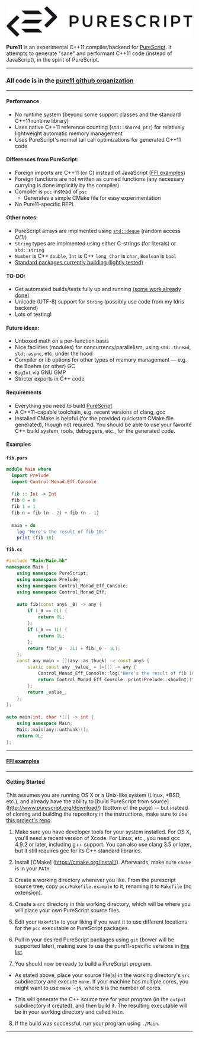 [![PureScript](https://raw.githubusercontent.com/purescript/purescript/master/logo.png)](http://purescript.org)

**Pure11** is an experimental C++11 compiler/backend for [PureScript](https://github.com/purescript/purescript). It attempts to generate "sane" and performant C++11 code (instead of JavaScript), in the spirit of PureScript.

---

### **All code is in the [pure11 github organization](https://github.com/pure11)**

---

#### Performance

* No runtime system (beyond some support classes and the standard C++11 runtime library)
* Uses native C++11 reference counting (`std::shared_ptr`) for relatively lightweight automatic memory management
* Uses PureScript's normal tail call optimizations for generated C++11 code

#### Differences from PureScript:

* Foreign imports are C++11 (or C) instead of JavaScript ([FFI examples](https://github.com/andyarvanitis/pure11/wiki/FFI_Examples))
* Foreign functions are not written as curried functions (any necessary currying is done implicitly by the compiler)
* Compiler is `pcc` instead of `psc`
  - Generates a simple CMake file for easy experimentation
* No Pure11-specific REPL

#### Other notes:

* PureScript arrays are implmented using [`std::deque`](http://en.cppreference.com/w/cpp/container/deque) (random access *O(1)*)
* `String` types are implmented using either C-strings (for literals) or `std::string`
* `Number` is C++ `double`, `Int` is C++ `long`, `Char` is `char`, `Boolean` is `bool`
* [Standard packages currently building (lightly tested)](https://github.com/andyarvanitis/pure11/wiki/Packages)

#### TO-DO:

* Get automated builds/tests fully up and running [(some work already done)](https://github.com/pure11/purescript/blob/pure11/pcc/TestMain.hs)
* Unicode (UTF-8) support for `String` (possibly use code from my Idris backend)
* Lots of testing!

#### Future ideas:

* Unboxed math on a per-function basis
* Nice facilities (modules) for concurrency/parallelism, using `std::thread`, `std::async`, etc. under the hood
* Compiler or lib options for other types of memory management — e.g. the Boehm (or other) GC
* `BigInt` via GNU GMP
* Stricter exports in C++ code

#### Requirements

* Everything you need to build [PureScript](https://github.com/purescript/purescript)
* A C++11-capable toolchain, e.g. recent versions of clang, gcc
* Installed CMake is helpful (for the provided quickstart CMake file generated), though not required. You should be able to use your favorite C++ build system, tools, debuggers, etc., for the generated code.

#### Examples

**`fib.purs`**
```PureScript
module Main where
  import Prelude
  import Control.Monad.Eff.Console

  fib :: Int -> Int
  fib 0 = 0
  fib 1 = 1
  fib n = fib (n - 2) + fib (n - 1)

  main = do
    log "Here's the result of fib 10:"
    print (fib 10)
```
**`fib.cc`**
```c++
#include "Main/Main.hh"
namespace Main {
    using namespace PureScript;
    using namespace Prelude;
    using namespace Control_Monad_Eff_Console;
    using namespace Control_Monad_Eff;

    auto fib(const any& _0) -> any {
        if (_0 == 0L) {
            return 0L;
        };
        if (_0 == 1L) {
            return 1L;
        };
        return fib(_0 - 2L) + fib(_0 - 1L);
    };
    const any main = [](any::as_thunk) -> const any& {
        static const any _value_ = [=]() -> any {
            Control_Monad_Eff_Console::log("Here's the result of fib 10:")();
            return Control_Monad_Eff_Console::print(Prelude::showInt)(fib(10L))();
        };
        return _value_;
    };
};

auto main(int, char *[]) -> int {
    using namespace Main;
    Main::main(any::unthunk)();
    return 0L;
};
```
---
#### [FFI examples](https://github.com/andyarvanitis/pure11/wiki/FFI_Examples)
---
#### Getting Started
This assumes you are running OS X or a Unix-like system (Linux, *BSD, etc.), and already have the ability to [build PureScript from source] (http://www.purescript.org/download/) (bottom of the page) -- but instead of cloning and building the repository in the instructions, make sure to use [this project's repo](https://github.com/pure11/purescript).

1. Make sure you have developer tools for your system installed. For OS X, you'll need a recent version of Xcode. For Linux, etc., you need gcc 4.9.2 or later, including g++ support. You can also use clang 3.5 or later, but it still requires gcc for its C++ standard libraries.

2. Install [CMake] (https://cmake.org/install/). Afterwards, make sure `cmake` is in your `PATH`.

3. Create a working directory wherever you like. From the purescript source tree, copy `pcc/Makefile.example` to it, renaming it to `Makefile` (no extension).

4. Create a `src` directory in this working directory, which will be where you will place your own PureScript source files.

5. Edit your `Makefile` to your liking if you want it to use different locations for the `pcc` executable or PureScript packages.

6. Pull in your desired PureScript packages using `git` (bower will be supported later), making sure to use the pure11-specific versions in [this list](https://github.com/andyarvanitis/pure11/wiki/Packages).

7. You should now be ready to build a PureScript program.
  * As stated above, place your source file(s) in the working directory's `src` subdirectory and execute `make`. If your machine has multiple cores, you might want to use `make -jN`, where `N` is the number of cores.

  * This will generate the C++ source tree for your program (in the `output` subdirectory it created), and then build it.  The resulting executable will be in your working directory and called `Main`.

8. If the build was successful, run your program using `./Main`.

---
